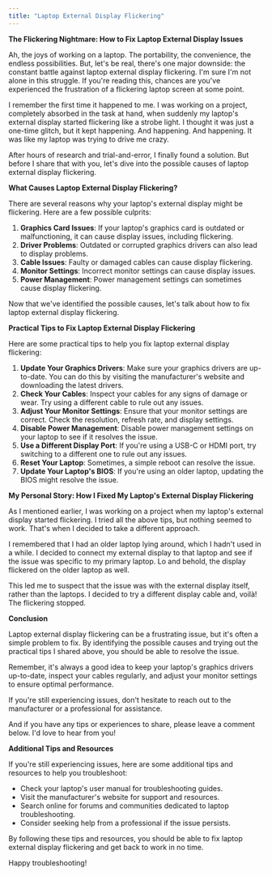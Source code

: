```yaml
---
title: "Laptop External Display Flickering"
---
```


**The Flickering Nightmare: How to Fix Laptop External Display Issues**

 Ah, the joys of working on a laptop. The portability, the convenience, the endless possibilities. But, let's be real, there's one major downside: the constant battle against laptop external display flickering. I'm sure I'm not alone in this struggle. If you're reading this, chances are you've experienced the frustration of a flickering laptop screen at some point. 

I remember the first time it happened to me. I was working on a project, completely absorbed in the task at hand, when suddenly my laptop's external display started flickering like a strobe light. I thought it was just a one-time glitch, but it kept happening. And happening. And happening. It was like my laptop was trying to drive me crazy.

After hours of research and trial-and-error, I finally found a solution. But before I share that with you, let's dive into the possible causes of laptop external display flickering.

**What Causes Laptop External Display Flickering?**

There are several reasons why your laptop's external display might be flickering. Here are a few possible culprits:

1. **Graphics Card Issues**: If your laptop's graphics card is outdated or malfunctioning, it can cause display issues, including flickering.
2. **Driver Problems**: Outdated or corrupted graphics drivers can also lead to display problems.
3. **Cable Issues**: Faulty or damaged cables can cause display flickering.
4. **Monitor Settings**: Incorrect monitor settings can cause display issues.
5. **Power Management**: Power management settings can sometimes cause display flickering.

Now that we've identified the possible causes, let's talk about how to fix laptop external display flickering.

**Practical Tips to Fix Laptop External Display Flickering**

Here are some practical tips to help you fix laptop external display flickering:

1. **Update Your Graphics Drivers**: Make sure your graphics drivers are up-to-date. You can do this by visiting the manufacturer's website and downloading the latest drivers.
2. **Check Your Cables**: Inspect your cables for any signs of damage or wear. Try using a different cable to rule out any issues.
3. **Adjust Your Monitor Settings**: Ensure that your monitor settings are correct. Check the resolution, refresh rate, and display settings.
4. **Disable Power Management**: Disable power management settings on your laptop to see if it resolves the issue.
5. **Use a Different Display Port**: If you're using a USB-C or HDMI port, try switching to a different one to rule out any issues.
6. **Reset Your Laptop**: Sometimes, a simple reboot can resolve the issue.
7. **Update Your Laptop's BIOS**: If you're using an older laptop, updating the BIOS might resolve the issue.

**My Personal Story: How I Fixed My Laptop's External Display Flickering**

As I mentioned earlier, I was working on a project when my laptop's external display started flickering. I tried all the above tips, but nothing seemed to work. That's when I decided to take a different approach.

I remembered that I had an older laptop lying around, which I hadn't used in a while. I decided to connect my external display to that laptop and see if the issue was specific to my primary laptop. Lo and behold, the display flickered on the older laptop as well.

This led me to suspect that the issue was with the external display itself, rather than the laptops. I decided to try a different display cable and, voilà! The flickering stopped.

**Conclusion**

Laptop external display flickering can be a frustrating issue, but it's often a simple problem to fix. By identifying the possible causes and trying out the practical tips I shared above, you should be able to resolve the issue.

Remember, it's always a good idea to keep your laptop's graphics drivers up-to-date, inspect your cables regularly, and adjust your monitor settings to ensure optimal performance.

If you're still experiencing issues, don't hesitate to reach out to the manufacturer or a professional for assistance.

And if you have any tips or experiences to share, please leave a comment below. I'd love to hear from you!

**Additional Tips and Resources**

If you're still experiencing issues, here are some additional tips and resources to help you troubleshoot:

* Check your laptop's user manual for troubleshooting guides.
* Visit the manufacturer's website for support and resources.
* Search online for forums and communities dedicated to laptop troubleshooting.
* Consider seeking help from a professional if the issue persists.

By following these tips and resources, you should be able to fix laptop external display flickering and get back to work in no time.

Happy troubleshooting!